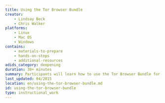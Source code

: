 ```yaml
---
title: Using the Tor Browser Bundle
creator:
    - Lindsay Beck
    - Chris Walker
platforms:
    - Linux
    - Mac OS
    - Windows
contains:
    - materials-to-prepare
    - hands-on-steps
    - additional-resources
adids_category: deepening
duration: 30+ minutes
summary: Participants will learn how to use the Tor Browser Bundle for anonymity and circumvention.
last_updated: 04/2015
location: en/using-the-tor-browser-bundle.md
id: using-the-tor-browser-bundle
type: instructional_work
---
```

